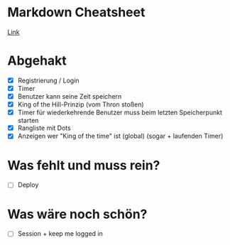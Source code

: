 # Markdown Cheatsheet
[Link](https://guides.github.com/features/mastering-markdown/)

# Abgehakt
- [x] Registrierung / Login
- [x] Timer
- [x] Benutzer kann seine Zeit speichern
- [x] King of the Hill-Prinzip (vom Thron stoßen)
- [x] Timer für wiederkehrende Benutzer muss beim letzten Speicherpunkt starten
- [x] Rangliste mit Dots
- [x] Anzeigen wer "King of the time" ist (global) (sogar + laufenden Timer)

# Was fehlt und muss rein?
- [ ] Deploy

# Was wäre noch schön?
- [ ] Session + keep me logged in  
